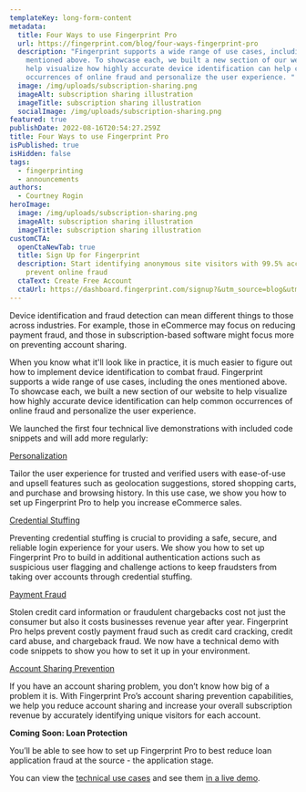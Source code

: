 ```yaml
---
templateKey: long-form-content
metadata:
  title: Four Ways to use Fingerprint Pro
  url: https://fingerprint.com/blog/four-ways-fingerprint-pro
  description: "Fingerprint supports a wide range of use cases, including the ones
    mentioned above. To showcase each, we built a new section of our website to
    help visualize how highly accurate device identification can help common
    occurrences of online fraud and personalize the user experience. "
  image: /img/uploads/subscription-sharing.png
  imageAlt: subscription sharing illustration
  imageTitle: subscription sharing illustration
  socialImage: /img/uploads/subscription-sharing.png
featured: true
publishDate: 2022-08-16T20:54:27.259Z
title: Four Ways to use Fingerprint Pro
isPublished: true
isHidden: false
tags:
  - fingerprinting
  - announcements
authors:
  - Courtney Rogin
heroImage:
  image: /img/uploads/subscription-sharing.png
  imageAlt: subscription sharing illustration
  imageTitle: subscription sharing illustration
customCTA:
  openCtaNewTab: true
  title: Sign Up for Fingerprint
  description: Start identifying anonymous site visitors with 99.5% accuracy to
    prevent online fraud
  ctaText: Create Free Account
  ctaUrl: https://dashboard.fingerprint.com/signup?&utm_source=blog&utm_medium=website&utm_campaign=blog
---
```

Device identification and fraud detection can mean different things to those across industries. For example, those in eCommerce may focus on reducing payment fraud, and those in subscription-based software might focus more on preventing account sharing. 

When you know what it'll look like in practice, it is much easier to figure out how to implement device identification to combat fraud. Fingerprint supports a wide range of use cases, including the ones mentioned above. To showcase each, we built a new section of our website to help visualize how highly accurate device identification can help common occurrences of online fraud and personalize the user experience. 

We launched the first four technical live demonstrations with included code snippets and will add more regularly:

[Personalization](https://fingerprint.com/use-cases/personalization/)

Tailor the user experience for trusted and verified users with ease-of-use and upsell features such as geolocation suggestions, stored shopping carts, and purchase and browsing history. In this use case, we show you how to set up Fingerprint Pro to help you increase eCommerce sales. 

[Credential Stuffing](https://fingerprint.com/use-cases/credential-stuffing/)

Preventing credential stuffing is crucial to providing a safe, secure, and reliable login experience for your users. We show you how to set up Fingerprint Pro to build in additional authentication actions such as suspicious user flagging and challenge actions to keep fraudsters from taking over accounts through credential stuffing. 

[Payment Fraud](https://fingerprint.com/use-cases/payment-fraud/)

Stolen credit card information or fraudulent chargebacks cost not just the consumer but also it costs businesses revenue year after year. Fingerprint Pro helps prevent costly payment fraud such as credit card cracking, credit card abuse, and chargeback fraud. We now have a technical demo with code snippets to show you how to set it up in your environment. 

[Account Sharing Prevention](https://fingerprint.com/use-cases/account-sharing-prevention/)

If you have an account sharing problem, you don’t know how big of a problem it is. With Fingerprint Pro’s account sharing prevention capabilities, we help you reduce account sharing and increase your overall subscription revenue by accurately identifying unique visitors for each account. 

**Coming Soon: Loan Protection**

You’ll be able to see how to set up Fingerprint Pro to best reduce loan application fraud at the source - the application stage. 

You can view the [technical use cases](https://fingerprint.com/use-cases/) and see them [in a live demo](https://fingerprinthub.com/).